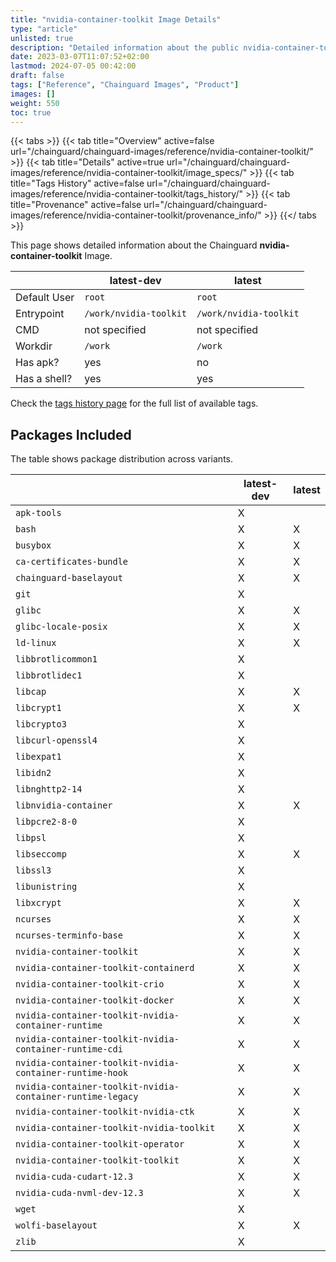 ```yaml
---
title: "nvidia-container-toolkit Image Details"
type: "article"
unlisted: true
description: "Detailed information about the public nvidia-container-toolkit Chainguard Image."
date: 2023-03-07T11:07:52+02:00
lastmod: 2024-07-05 00:42:00
draft: false
tags: ["Reference", "Chainguard Images", "Product"]
images: []
weight: 550
toc: true
---
```


{{< tabs >}}
{{< tab title="Overview" active=false url="/chainguard/chainguard-images/reference/nvidia-container-toolkit/" >}}
{{< tab title="Details" active=true url="/chainguard/chainguard-images/reference/nvidia-container-toolkit/image_specs/" >}}
{{< tab title="Tags History" active=false url="/chainguard/chainguard-images/reference/nvidia-container-toolkit/tags_history/" >}}
{{< tab title="Provenance" active=false url="/chainguard/chainguard-images/reference/nvidia-container-toolkit/provenance_info/" >}}
{{</ tabs >}}

This page shows detailed information about the Chainguard **nvidia-container-toolkit** Image.

|              | latest-dev             | latest                 |
|--------------|------------------------|------------------------|
| Default User | `root`                 | `root`                 |
| Entrypoint   | `/work/nvidia-toolkit` | `/work/nvidia-toolkit` |
| CMD          | not specified          | not specified          |
| Workdir      | `/work`                | `/work`                |
| Has apk?     | yes                    | no                     |
| Has a shell? | yes                    | yes                    |

Check the [tags history page](/chainguard/chainguard-images/reference/nvidia-container-toolkit/tags_history/) for the full list of available tags.

## Packages Included
The table shows package distribution across variants.

|                                                            | latest-dev | latest |
|------------------------------------------------------------|------------|--------|
| `apk-tools`                                                | X          |        |
| `bash`                                                     | X          | X      |
| `busybox`                                                  | X          | X      |
| `ca-certificates-bundle`                                   | X          | X      |
| `chainguard-baselayout`                                    | X          | X      |
| `git`                                                      | X          |        |
| `glibc`                                                    | X          | X      |
| `glibc-locale-posix`                                       | X          | X      |
| `ld-linux`                                                 | X          | X      |
| `libbrotlicommon1`                                         | X          |        |
| `libbrotlidec1`                                            | X          |        |
| `libcap`                                                   | X          | X      |
| `libcrypt1`                                                | X          | X      |
| `libcrypto3`                                               | X          |        |
| `libcurl-openssl4`                                         | X          |        |
| `libexpat1`                                                | X          |        |
| `libidn2`                                                  | X          |        |
| `libnghttp2-14`                                            | X          |        |
| `libnvidia-container`                                      | X          | X      |
| `libpcre2-8-0`                                             | X          |        |
| `libpsl`                                                   | X          |        |
| `libseccomp`                                               | X          | X      |
| `libssl3`                                                  | X          |        |
| `libunistring`                                             | X          |        |
| `libxcrypt`                                                | X          | X      |
| `ncurses`                                                  | X          | X      |
| `ncurses-terminfo-base`                                    | X          | X      |
| `nvidia-container-toolkit`                                 | X          | X      |
| `nvidia-container-toolkit-containerd`                      | X          | X      |
| `nvidia-container-toolkit-crio`                            | X          | X      |
| `nvidia-container-toolkit-docker`                          | X          | X      |
| `nvidia-container-toolkit-nvidia-container-runtime`        | X          | X      |
| `nvidia-container-toolkit-nvidia-container-runtime-cdi`    | X          | X      |
| `nvidia-container-toolkit-nvidia-container-runtime-hook`   | X          | X      |
| `nvidia-container-toolkit-nvidia-container-runtime-legacy` | X          | X      |
| `nvidia-container-toolkit-nvidia-ctk`                      | X          | X      |
| `nvidia-container-toolkit-nvidia-toolkit`                  | X          | X      |
| `nvidia-container-toolkit-operator`                        | X          | X      |
| `nvidia-container-toolkit-toolkit`                         | X          | X      |
| `nvidia-cuda-cudart-12.3`                                  | X          | X      |
| `nvidia-cuda-nvml-dev-12.3`                                | X          | X      |
| `wget`                                                     | X          |        |
| `wolfi-baselayout`                                         | X          | X      |
| `zlib`                                                     | X          |        |

